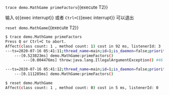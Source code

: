 `trace demo.MathGame primeFactors`{{execute T2}}

输入 `Q`{{exec interrupt}} 或者 `Ctrl+C`{{exec interrupt}} 可以退出

`reset demo.MathGame`{{execute T2}}


```bash
$ trace demo.MathGame primeFactors
Press Q or Ctrl+C to abort.
Affect(class count: 1 , method count: 1) cost in 92 ms, listenerId: 3
---ts=2020-07-16 05:41:11;thread_name=main;id=1;is_daemon=false;priority=5;TCCL=sun.misc.Launcher$AppClassLoader@70dea4e
    ---[0.523823ms] demo.MathGame:primeFactors()
        ---[0.004476ms] throw:java.lang.IllegalArgumentException() #46

---ts=2020-07-16 05:41:12;thread_name=main;id=1;is_daemon=false;priority=5;TCCL=sun.misc.Launcher$AppClassLoader@70dea4e
    ---[0.111285ms] demo.MathGame:primeFactors()

$ reset demo.MathGame
Affect(class count: 1 , method count: 0) cost in 5 ms, listenerId: 0
```
